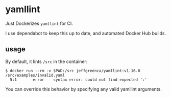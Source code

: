 # yamllint

Just Dockerizes `yamllint` for CI.

I use dependabot to keep this up to date, and automated Docker Hub builds.

## usage
By default, it lints `/src` in the container:
```
$ docker run --rm -v $PWD:/src jeffgreenca/yamllint:v1.16.0
/src/examples/invalid.yaml
  5:1       error    syntax error: could not find expected ':'
```

You can override this behavior by specifying any valid yamllint arguments.
